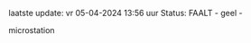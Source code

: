 laatste update: 
vr 05-04-2024 13:56   uur 
Status: FAALT - geel - 
<div class="service Y">microstation</div>